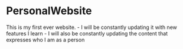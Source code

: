 # PersonalWebsite

This is my first ever website.
    - I will be constantly updating it with new features I learn
    - I will also be constantly updating the content that expresses who I am as a person
